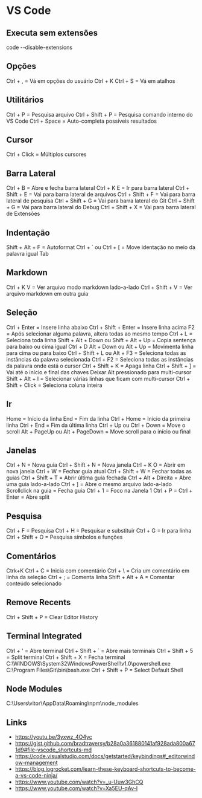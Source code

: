 # VS Code

## Executa sem extensões

code --disable-extensions

## Opções

Ctrl + , = Vá em opções do usuário
Ctrl + K Ctrl + S = Vá em atalhos

## Utilitários

Ctrl + P = Pesquisa arquivo
Ctrl + Shift + P = Pesquisa comando interno do VS Code
Ctrl + Space = Auto-completa possíveis resultados

## Cursor

Ctrl + Click = Múltiplos cursores

## Barra Lateral

Ctrl + B = Abre e fecha barra lateral
Ctrl + K E = Ir para barra lateral
Ctrl + Shift + E = Vai para barra lateral de arquivos
Ctrl + Shift + F = Vai para barra lateral de pesquisa
Ctrl + Shift + G = Vai para barra lateral do Git
Ctrl + Shift + G = Vai para barra lateral do Debug
Ctrl + Shift + X = Vai para barra lateral de Extensões

## Indentação

Shift + Alt + F = Autoformat
Ctrl + ´ ou Ctrl + [ = Move identação no meio da palavra igual Tab

## Markdown

Ctrl + K V = Ver arquivo modo markdown lado-a-lado
Ctrl + Shift + V = Ver arquivo markdown em outra guia

## Seleção

Ctrl + Enter = Insere linha abaixo
Ctrl + Shift + Enter = Insere linha acima
F2 = Após selecionar alguma palavra, altera todas ao mesmo tempo
Ctrl + L = Seleciona toda linha
Shift + Alt + Down ou Shift + Alt + Up = Copia sentença para baixo ou cima igual Ctrl + D
Alt + Down ou Alt + Up = Movimenta linha para cima ou para baixo
Ctrl + Shift + L ou Alt + F3 = Seleciona todas as instâncias da palavra selecionada
Ctrl + F2 = Seleciona todas as instâncias da palavra onde está o cursor
Ctrl + Shift + K = Apaga linha
Ctrl + Shift + ] = Vai até o início e final das chaves
Deixar Alt pressionado para multi-cursor
Shift + Alt + I = Selecionar várias linhas que ficam com multi-cursor
Ctrl + Shift + Click = Seleciona coluna inteira

## Ir

Home = Início da linha
End = Fim da linha
Ctrl + Home = Início da primeira linha
Ctrl + End = Fim da última linha
Ctrl + Up ou Ctrl + Down = Move o scroll
Alt + PageUp ou Alt + PageDown = Move scroll para o início ou final

## Janelas

Ctrl + N = Nova guia
Ctrl + Shift + N = Nova janela
Ctrl + K O = Abrir em nova janela
Ctrl + W = Fechar guia atual
Ctrl + Shift + W = Fechar todas as guias
Ctrl + Shift + T = Abrir última guia fechada
Ctrl + Alt + Direita = Abre uma guia lado-a-lado
Ctrl + ] = Abre o mesmo arquivo lado-a-lado
Scrollclick na guia = Fecha guia
Ctrl + 1 = Foco na Janela 1
Ctrl + P = Ctrl + Enter = Abre split

## Pesquisa

Ctrl + F = Pesquisa
Ctrl + H = Pesquisar e substituir
Ctrl + G = Ir para linha
Ctrl + Shift + O = Pesquisa símbolos e funções

## Comentários

Ctrk+K Ctrl + C = Inicia com comentário
Ctrl + \ = Cria um comentário em linha da seleção
Ctrl + ; = Comenta linha
Shift + Alt + A = Comentar conteúdo selecionado

## Remove Recents

Ctrl + Shift + P = Clear Editor History

## Terminal Integrated

Ctrl + ' = Abre terminal
Ctrl + Shift + ` = Abre mais terminais
Ctrl + Shift + 5 = Split terminal
Ctrl + Shift + X = Fecha terminal
C:\WINDOWS\System32\WindowsPowerShell\v1.0\powershell.exe
C:\Program Files\Git\bin\bash.exe
Ctrl + Shift + P = Select Default Shell

## Node Modules

C:\Users\vitor\AppData\Roaming\npm\node_modules

## Links

- https://youtu.be/3yxwz_4O4yc
- https://gist.github.com/bradtraversy/b28a0a361880141af928ada800a671d9#file-vscode_shortcuts-md
- https://code.visualstudio.com/docs/getstarted/keybindings#_editorwindow-management
- https://blog.logrocket.com/learn-these-keyboard-shortcuts-to-become-a-vs-code-ninja/
- https://www.youtube.com/watch?v=_u-Uuw3GhCQ
- https://www.youtube.com/watch?v=Xa5EU-qAv-I

